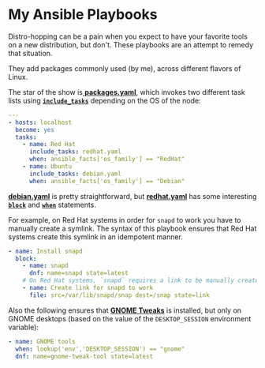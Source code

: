 [block]: https://docs.ansible.com/ansible/latest/user_guide/playbooks_blocks.html
[when]: https://docs.ansible.com/ansible/latest/user_guide/playbooks_conditionals.html
[include_tasks]: https://docs.ansible.com/ansible/latest/modules/include_tasks_module.html

# My Ansible Playbooks
Distro-hopping can be a pain when you expect to have your favorite tools on a new distribution, but don't. These playbooks are an attempt to remedy that situation.

They add packages commonly used (by me), across different flavors of Linux.

The star of the show is[ **packages.yaml**](packages.yaml), which invokes two different task lists using [**`include_tasks`**][include_tasks] depending on the OS of the node:
```yaml
---
- hosts: localhost
  become: yes
  tasks:
    - name: Red Hat
      include_tasks: redhat.yaml
      when: ansible_facts['os_family'] == "RedHat"
    - name: Ubuntu
      include_tasks: debian.yaml
      when: ansible_facts['os_family'] == "Debian"
```

[**debian.yaml**](debian.yaml) is pretty straightforward, but [**redhat.yaml**](redhat.yaml) has some interesting **[`block`][block]** and **[`when`][when]** statements. 

For example, on Red Hat systems in order for `snapd` to work you have to manually create a symlink. The syntax of this playbook ensures that Red Hat systems create this symlink in an idempotent manner.
```yaml
- name: Install snapd
  block:
    - name: snapd
      dnf: name=snapd state=latest
    # On Red Hat systems, `snapd` requires a link to be manually created
    - name: Create link for snapd to work
      file: src=/var/lib/snapd/snap dest=/snap state=link
```
Also the following ensures that [**GNOME Tweaks**](https://github.com/GNOME/gnome-tweaks) is installed, but only on GNOME desktops (based on the value of the `DESKTOP_SESSION` environment variable):
```yaml
- name: GNOME tools
  when: lookup('env','DESKTOP_SESSION') == "gnome"
  dnf: name=gnome-tweak-tool state=latest
```
